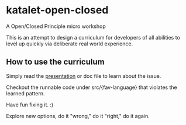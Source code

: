 # katalet-open-closed
A Open/Closed Principle micro workshop

This is an attempt to design a curriculum for developers of all abilities to level up quickly via deliberate real world experience.

## How to use the curriculum

Simply read the [presentation](https://docs.google.com/presentation/d//) or doc file to learn about the issue.

Checkout the runnable code under src/{fav-language} that violates the learned pattern.

Have fun fixing it. :)

Explore new options, do it "wrong," do it "right," do it again.
